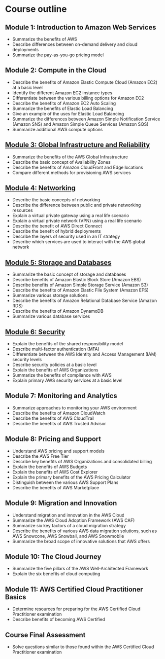 # Course outline
## Module 1: Introduction to Amazon Web Services
- Summarize the benefits of AWS
- Describe differences between on-demand delivery and cloud deployments
- Summarize the pay-as-you-go pricing model

## Module 2: Compute in the Cloud
- Describe the benefits of Amazon Elastic Compute Cloud (Amazon EC2) at a basic level
- Identify the different Amazon EC2 instance types
- Differentiate between the various billing options for Amazon EC2
- Describe the benefits of Amazon EC2 Auto Scaling
- Summarize the benefits of Elastic Load Balancing
- Give an example of the uses for Elastic Load Balancing
- Summarize the differences between Amazon Simple Notification Service (Amazon SNS) and Amazon Simple Queue Services (Amazon SQS)
- Summarize additional AWS compute options

## [Module 3: Global Infrastructure and Reliability](https://github.com/dima028/aws-cloud/blob/main/module3.md)
- Summarize the benefits of the AWS Global Infrastructure
- Describe the basic concept of Availability Zones
- Describe the benefits of Amazon CloudFront and Edge locations
- Compare different methods for provisioning AWS services

## [Module 4: Networking](https://github.com/dima028/aws-cloud/blob/main/module4.md)
- Describe the basic concepts of networking
- Describe the difference between public and private networking resources
- Explain a virtual private gateway using a real life scenario
- Explain a virtual private network (VPN) using a real life scenario
- Describe the benefit of AWS Direct Connect
- Describe the benefit of hybrid deployments
- Describe the layers of security used in an IT strategy
- Describe which services are used to interact with the AWS global network

## [Module 5: Storage and Databases](https://github.com/dima028/aws-cloud/blob/main/module5.md)
- Summarize the basic concept of storage and databases
- Describe benefits of Amazon Elastic Block Store (Amazon EBS)
- Describe benefits of Amazon Simple Storage Service (Amazon S3)
- Describe the benefits of Amazon Elastic File System (Amazon EFS)
- Summarize various storage solutions
- Describe the benefits of Amazon Relational Database Service (Amazon RDS)
- Describe the benefits of Amazon DynamoDB
- Summarize various database services

## [Module 6: Security](https://github.com/dima028/aws-cloud/blob/main/module6.md)
- Explain the benefits of the shared responsibility model
- Describe multi-factor authentication (MFA)
- Differentiate between the AWS Identity and Access Management (IAM) security levels
- Describe security policies at a basic level
- Explain the benefits of AWS Organizations
- Summarize the benefits of compliance with AWS
- Explain primary AWS security services at a basic level

## Module 7: Monitoring and Analytics
- Summarize approaches to monitoring your AWS environment
- Describe the benefits of Amazon CloudWatch
- Describe the benefits of AWS CloudTrail
- Describe the benefits of AWS Trusted Advisor

## Module 8: Pricing and Support
- Understand AWS pricing and support models
- Describe the AWS Free Tier
- Describe key benefits of AWS Organizations and consolidated billing
- Explain the benefits of AWS Budgets
- Explain the benefits of AWS Cost Explorer
- Explain the primary benefits of the AWS Pricing Calculator
- Distinguish between the various AWS Support Plans
- Describe the benefits of AWS Marketplace

## Module 9: Migration and Innovation
- Understand migration and innovation in the AWS Cloud
- Summarize the AWS Cloud Adoption Framework (AWS CAF)
- Summarize six key factors of a cloud migration strategy
- Describe the benefits of various AWS data migration solutions, such as AWS Snowcone, AWS Snowball, and AWS Snowmobile
- Summarize the broad scope of innovative solutions that AWS offers

## Module 10: The Cloud Journey
- Summarize the five pillars of the AWS Well-Architected Framework
- Explain the six benefits of cloud computing

## Module 11: AWS Certified Cloud Practitioner Basics
- Determine resources for preparing for the AWS Certified Cloud Practitioner examination
- Describe benefits of becoming AWS Certified

## Course Final Assessment
- Solve questions similar to those found within the AWS Certified Cloud Practitioner examination
